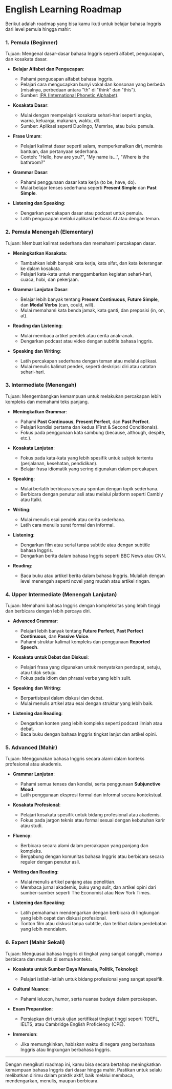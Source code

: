 # English Learning Roadmap

Berikut adalah roadmap yang bisa kamu ikuti untuk belajar bahasa Inggris dari level pemula hingga mahir:

### **1. Pemula (Beginner)**
Tujuan: Mengenal dasar-dasar bahasa Inggris seperti alfabet, pengucapan, dan kosakata dasar.

- **Belajar Alfabet dan Pengucapan**:
  - Pahami pengucapan alfabet bahasa Inggris.
  - Pelajari cara mengucapkan bunyi vokal dan konsonan yang berbeda (misalnya, perbedaan antara "th" di "think" dan "this").
  - Sumber: [IPA (International Phonetic Alphabet)](https://en.wikipedia.org/wiki/International_Phonetic_Alphabet).

- **Kosakata Dasar**:
  - Mulai dengan mempelajari kosakata sehari-hari seperti angka, warna, keluarga, makanan, waktu, dll.
  - Sumber: Aplikasi seperti Duolingo, Memrise, atau buku pemula.

- **Frase Umum**:
  - Pelajari kalimat dasar seperti salam, memperkenalkan diri, meminta bantuan, dan pertanyaan sederhana.
  - Contoh: "Hello, how are you?", "My name is...", "Where is the bathroom?"

- **Grammar Dasar**:
  - Pahami penggunaan dasar kata kerja (to be, have, do).
  - Mulai belajar tenses sederhana seperti **Present Simple** dan **Past Simple**.

- **Listening dan Speaking**:
  - Dengarkan percakapan dasar atau podcast untuk pemula.
  - Latih pengucapan melalui aplikasi berbasis AI atau dengan teman.

### **2. Pemula Menengah (Elementary)**
Tujuan: Membuat kalimat sederhana dan memahami percakapan dasar.

- **Meningkatkan Kosakata**:
  - Tambahkan lebih banyak kata kerja, kata sifat, dan kata keterangan ke dalam kosakata.
  - Pelajari kata-kata untuk menggambarkan kegiatan sehari-hari, cuaca, hobi, dan pekerjaan.

- **Grammar Lanjutan Dasar**:
  - Belajar lebih banyak tentang **Present Continuous**, **Future Simple**, dan **Modal Verbs** (can, could, will).
  - Mulai memahami kata benda jamak, kata ganti, dan preposisi (in, on, at).

- **Reading dan Listening**:
  - Mulai membaca artikel pendek atau cerita anak-anak.
  - Dengarkan podcast atau video dengan subtitle bahasa Inggris.

- **Speaking dan Writing**:
  - Latih percakapan sederhana dengan teman atau melalui aplikasi.
  - Mulai menulis kalimat pendek, seperti deskripsi diri atau catatan sehari-hari.

### **3. Intermediate (Menengah)**
Tujuan: Mengembangkan kemampuan untuk melakukan percakapan lebih kompleks dan memahami teks panjang.

- **Meningkatkan Grammar**:
  - Pahami **Past Continuous**, **Present Perfect**, dan **Past Perfect**.
  - Pelajari kondisi pertama dan kedua (First & Second Conditionals).
  - Fokus pada penggunaan kata sambung (because, although, despite, etc.).

- **Kosakata Lanjutan**:
  - Fokus pada kata-kata yang lebih spesifik untuk subjek tertentu (perjalanan, kesehatan, pendidikan).
  - Belajar frasa idiomatik yang sering digunakan dalam percakapan.

- **Speaking**:
  - Mulai berlatih berbicara secara spontan dengan topik sederhana.
  - Berbicara dengan penutur asli atau melalui platform seperti Cambly atau Italki.

- **Writing**:
  - Mulai menulis esai pendek atau cerita sederhana.
  - Latih cara menulis surat formal dan informal.

- **Listening**:
  - Dengarkan film atau serial tanpa subtitle atau dengan subtitle bahasa Inggris.
  - Dengarkan berita dalam bahasa Inggris seperti BBC News atau CNN.

- **Reading**:
  - Baca buku atau artikel berita dalam bahasa Inggris. Mulailah dengan level menengah seperti novel yang mudah atau artikel ringan.

### **4. Upper Intermediate (Menengah Lanjutan)**
Tujuan: Memahami bahasa Inggris dengan kompleksitas yang lebih tinggi dan berbicara dengan lebih percaya diri.

- **Advanced Grammar**:
  - Pelajari lebih banyak tentang **Future Perfect**, **Past Perfect Continuous**, dan **Passive Voice**.
  - Pahami struktur kalimat kompleks dan penggunaan **Reported Speech**.

- **Kosakata untuk Debat dan Diskusi**:
  - Pelajari frasa yang digunakan untuk menyatakan pendapat, setuju, atau tidak setuju.
  - Fokus pada idiom dan phrasal verbs yang lebih sulit.

- **Speaking dan Writing**:
  - Berpartisipasi dalam diskusi dan debat.
  - Mulai menulis artikel atau esai dengan struktur yang lebih baik.

- **Listening dan Reading**:
  - Dengarkan konten yang lebih kompleks seperti podcast ilmiah atau debat.
  - Baca buku dengan bahasa Inggris tingkat lanjut dan artikel opini.

### **5. Advanced (Mahir)**
Tujuan: Menggunakan bahasa Inggris secara alami dalam konteks profesional atau akademis.

- **Grammar Lanjutan**:
  - Pahami semua tenses dan kondisi, serta penggunaan **Subjunctive Mood**.
  - Latih penggunaan ekspresi formal dan informal secara kontekstual.

- **Kosakata Profesional**:
  - Pelajari kosakata spesifik untuk bidang profesional atau akademis.
  - Fokus pada jargon teknis atau formal sesuai dengan kebutuhan karir atau studi.

- **Fluency**:
  - Berbicara secara alami dalam percakapan yang panjang dan kompleks.
  - Bergabung dengan komunitas bahasa Inggris atau berbicara secara reguler dengan penutur asli.

- **Writing dan Reading**:
  - Mulai menulis artikel panjang atau penelitian.
  - Membaca jurnal akademis, buku yang sulit, dan artikel opini dari sumber-sumber seperti The Economist atau New York Times.

- **Listening dan Speaking**:
  - Latih pemahaman mendengarkan dengan berbicara di lingkungan yang lebih cepat dan diskusi profesional.
  - Tonton film atau diskusi tanpa subtitle, dan terlibat dalam perdebatan yang lebih mendalam.

### **6. Expert (Mahir Sekali)**
Tujuan: Menguasai bahasa Inggris di tingkat yang sangat canggih, mampu berbicara dan menulis di semua konteks.

- **Kosakata untuk Sumber Daya Manusia, Politik, Teknologi**:
  - Pelajari istilah-istilah untuk bidang profesional yang sangat spesifik.
  
- **Cultural Nuance**:
  - Pahami lelucon, humor, serta nuansa budaya dalam percakapan.

- **Exam Preparation**:
  - Persiapkan diri untuk ujian sertifikasi tingkat tinggi seperti TOEFL, IELTS, atau Cambridge English Proficiency (CPE).

- **Immersion**:
  - Jika memungkinkan, habiskan waktu di negara yang berbahasa Inggris atau lingkungan berbahasa Inggris.

---

Dengan mengikuti roadmap ini, kamu bisa secara bertahap meningkatkan kemampuan bahasa Inggris dari dasar hingga mahir. Pastikan untuk selalu melibatkan dirimu dalam praktik aktif, baik melalui membaca, mendengarkan, menulis, maupun berbicara.

